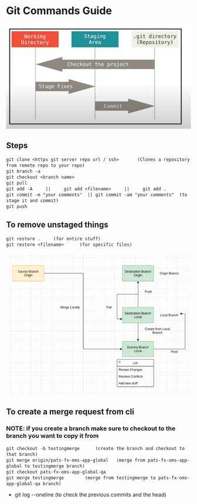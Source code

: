 # Git Commands Guide

![git flow](img/gitflow.png)

## **Steps** 

```shell
git clone <https git server repo url / ssh>       (Clones a repository from remote repo to your repo)
git branch -a
git checkout <branch name>
git pull
git add -A     ||     git add <filename>     ||     git add .
git commit -m "your comments"  || git commit -am "your comments"  (to stage it and commit)
git push
```

## **To remove unstaged things** 
```shell
git restore .     (for entire stuff)
git restore <filename>      (for specific files)
```

![git merge](img/gitmerge.png)

## **To create a merge request from cli**
### **NOTE: if you create a branch make sure to checkout to the branch you want to copy it from**
```shell
git checkout -b testingmerge      (create the branch and checkout to that branch)
git merge origin/pats-fx-oms-app-global   (merge from pats-fx-oms-app-global to testingmerge branch)
git checkout pats-fx-oms-app-global-qa
git merge testingmerge        (merge from testingmerge to pats-fx-oms-app-global-qa branch)
```

- git log --oneline     (to check the previous commits and the head)
